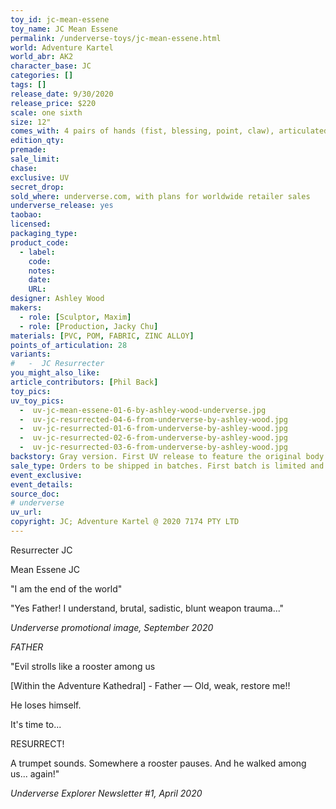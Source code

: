 ```yaml
---
toy_id: jc-mean-essene
toy_name: JC Mean Essene
permalink: /underverse-toys/jc-mean-essene.html
world: Adventure Kartel
world_abr: AK2
character_base: JC
categories: []
tags: []
release_date: 9/30/2020
release_price: $220
scale: one sixth
size: 12"
comes_with: 4 pairs of hands (fist, blessing, point, claw), articulated robe, 13" vinyl cross. 2X metal chain with cross (belt and handheld). 1 pair of fabric arm wraps. 1 pair of JCeezys Sneakers. Boxing shorts, sports leggings, oversized hooded boxing robe, underwear, faux leather belt with pouch.
edition_qty: 
premade: 
sale_limit: 
chase: 
exclusive: UV
secret_drop:
sold_where: underverse.com, with plans for worldwide retailer sales
underverse_release: yes
taobao: 
licensed:
packaging_type:
product_code: 
  - label: 
    code: 
    notes: 
    date: 
    URL:
designer: Ashley Wood
makers:
  - role: [Sculptor, Maxim]
  - role: [Production, Jacky Chu]
materials: [PVC, POM, FABRIC, ZINC ALLOY]
points_of_articulation: 28
variants: 
#   -  JC Resurrecter
you_might_also_like:
article_contributors: [Phil Back]
toy_pics:
uv_toy_pics:
  -  uv-jc-mean-essene-01-6-by-ashley-wood-underverse.jpg
  -  uv-jc-resurrected-04-6-from-underverse-by-ashley-wood.jpg
  -  uv-jc-resurrected-01-6-from-underverse-by-ashley-wood.jpg
  -  uv-jc-resurrected-02-6-from-underverse-by-ashley-wood.jpg
  -  uv-jc-resurrected-03-6-from-underverse-by-ashley-wood.jpg
backstory: Gray version. First UV release to feature the original body type designed by Ashley Wood and created by the team at UV.
sale_type: Orders to be shipped in batches. First batch is limited and exclusive to UV online shops. Second batch to be offered at retail and online.
event_exclusive: 
event_details:
source_doc:
# underverse
uv_url: 
copyright: JC; Adventure Kartel @ 2020 7174 PTY LTD
---
```

Resurrecter JC

Mean Essene JC

"I am the end of the world"

"Yes Father! I understand, brutal, sadistic, blunt weapon trauma..."

<cite>Underverse promotional image, September 2020</cite>

*FATHER*

"Evil strolls like a rooster among us

[Within the Adventure Kathedral] - Father — Old, weak, restore me!!

He loses himself.

It's time to...

RESURRECT!

A trumpet sounds. Somewhere a rooster pauses. And he walked among us... again!"

<cite>Underverse Explorer Newsletter #1, April 2020</cite>